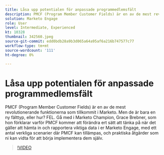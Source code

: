 ```yaml
---
title: Låsa upp potentialen för anpassade programmedlemsfält
description: PMCF (Program Member Customer Fields) är en av de mest revolutionerande funktionerna som tillkommit i Marketo.
solution: Marketo Engage
role: User
level: Intermediate, Experienced
kt: 10328
thumbnail: 342560.jpeg
source-git-commit: edd0bdb28a9b3d065a64a95af6a216b747577c77
workflow-type: tm+mt
source-wordcount: '111'
ht-degree: 0%

---
```


# Låsa upp potentialen för anpassade programmedlemsfält

PMCF (Program Member Customer Fields) är en av de mest revolutionerande funktionerna som tillkommit i Marketo. Men de är bara en ny fälttyp, eller hur? FEL. Gå med i Marketo Champion, Grace Brebner, som hon förklarar varför PMCF kommer att förändra ert sätt att tänka på när det gäller att hämta in och rapportera viktiga data i er Marketo Engage, med ett antal verkliga scenarier där PMCF kan tillämpas, och praktiska åtgärder som ni kan vidta för att börja implementera dem själv.

>[!VIDEO](https://video.tv.adobe.com/v/342560/?quality=12&learn=on)
